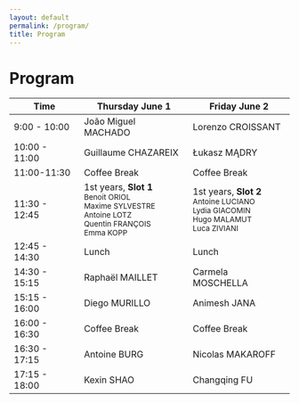 ```yaml
---
layout: default
permalink: /program/
title: Program
---
```


<!-- # TBD -->

# Program

<table class="table table-striped">
    <thead>
    <tr>
        <th scope="col">Time</th>
        <th scope="col">Thursday June 1</th>
        <th scope="col">Friday June 2</th>
    </tr>
    </thead>
    <tbody>
    <tr>
        <td>9:00 - 10:00</td>
        <td>João Miguel MACHADO</td>
        <td>Lorenzo CROISSANT</td>
    </tr>
    <tr>
        <td>10:00 - 11:00</td>
        <td>Guillaume CHAZAREIX</td>
        <td>Łukasz MĄDRY</td>
    </tr>
    <tr>
        <td>11:00-11:30</td>
        <td>Coffee Break</td>
        <td>Coffee Break</td>
    </tr>
    <tr>
        <td>11:30 - 12:45</td>
        <td>1st years, <strong>Slot 1</strong>
        <br/><small>Benoit ORIOL</small>
        <br/><small>Maxime SYLVESTRE</small>
        <br/><small>Antoine LOTZ</small>
        <br/><small>Quentin FRANÇOIS</small>
        <br/><small>Emma KOPP</small>
        </td>
        <td>1st years, <strong>Slot 2</strong>
        <br/><small>Antoine LUCIANO</small>
        <br/><small>Lydia GIACOMIN</small>
        <br/><small>Hugo MALAMUT</small>
        <br/><small>Luca ZIVIANI</small>
        <br/><small></small>
        </td>
    </tr>
    <tr>
        <td>12:45 - 14:30</td>
        <td>Lunch</td>
        <td>Lunch</td>
    </tr>
    <tr>
        <td>14:30 - 15:15</td>
        <td>Raphaël MAILLET</td>
        <td>Carmela MOSCHELLA</td>
    </tr>
    <tr>
        <td>15:15 - 16:00</td>
        <td>Diego MURILLO</td>
        <td>Animesh JANA</td>
    </tr>
    <tr>
        <td>16:00 - 16:30</td>
        <td>Coffee Break</td>
        <td>Coffee Break</td>
    </tr>
    <tr>
        <td>16:30 - 17:15</td>
        <td>Antoine BURG</td>
        <td>Nicolas MAKAROFF</td>
    </tr>
    <tr>
        <td>17:15 - 18:00</td>
        <td>Kexin SHAO</td>
        <td>Changqing FU</td>
    </tr>
    </tbody>
</table>
